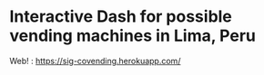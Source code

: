 # Interactive Dash for possible vending machines in Lima, Peru

Web! : https://sig-covending.herokuapp.com/

